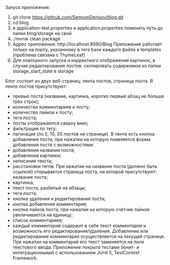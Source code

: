 Запуск приложения:
1) git clone https://github.com/SemyonDenisov/blog.git
2) cd blog
3) в application-test.properties и application.properties 
поменять путь до папки blog/storage на свой  
4) ./mvnw clean package
5) Адрес приложения: http://localhost:8080/Blog 
   Приложение работает только на порту, указанному в теге base каждого файла в templates (проблема связана с ThymeLeaf)
6) Для повторного запуска и корректного отображения картинок, в случае 
редактирования постов: скопировать содержимое из папки storage_start_state в storage

Блог состоит из двух веб-страниц: лента постов, страница поста.
В ленте постов присутствуют:
 - превью поста (название, картинка, коротко первый абзац не больше трёх строк);
 - количество комментариев к посту;
 - количество лайков к посту;
 - теги поста;
 - посты отображаются сверху вниз;
 - фильтрация по тегу;
 - пагинация (по 5, 10, 20 постов на странице).
В ленте есть кнопка добавления поста, при нажатии на которую появляется форма добавления поста с возможностями:
 - добавления названия поста;
 - добавления картинки;
 - написания текста;
 - расстановки тегов.
При нажатии на название поста (должно быть ссылкой) открывается страница поста, на которой присутствуют:
название поста;
 - картинка;
 - текст поста, разбитый на абзацы;
 - теги поста;
 - кнопка удаления и редактирования поста;
 - кнопка добавления комментария;
 - кнопка лайков поста, при нажатии на которую счётчик лайков увеличивается на единицу;
 - список комментариев;
 - каждый комментарий содержит в себе текст комментария и возможность его редактирования/удаления.
Добавление или редактирование комментария осуществляется на текущей странице. При нажатии на комментарий его текст заменяется на поле текстового ввода.
Приложение покрыто тестами (юнит- и интеграционными) с использованием JUnit 5, TestContext Framework.

